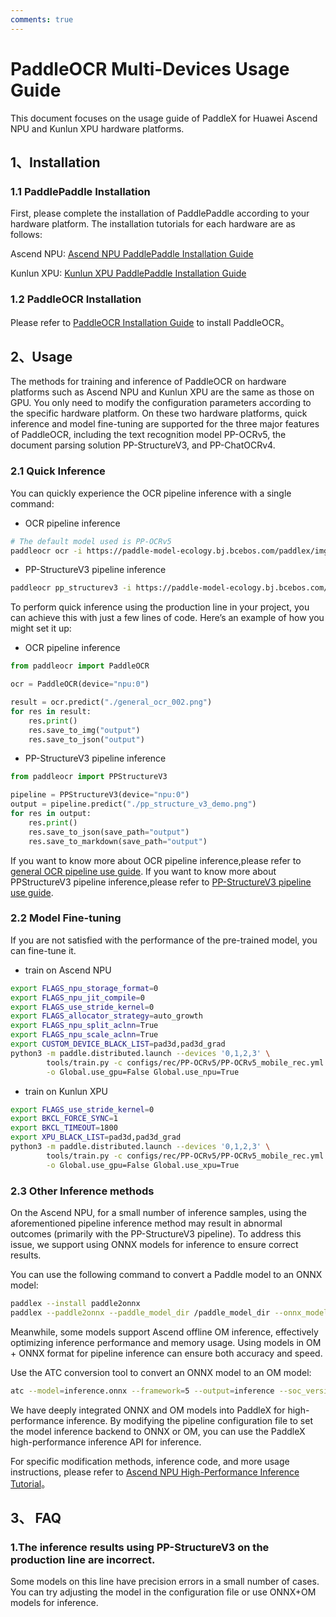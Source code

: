 ```yaml
---
comments: true
---
```


# PaddleOCR Multi-Devices Usage Guide

This document focuses on the usage guide of PaddleX for Huawei Ascend NPU and Kunlun XPU hardware platforms.

## 1、Installation

### 1.1 PaddlePaddle Installation

First, please complete the installation of PaddlePaddle according to your hardware platform. The installation tutorials for each hardware are as follows:

Ascend NPU: [Ascend NPU PaddlePaddle Installation Guide](./paddlepaddle_install_NPU.en.md)

Kunlun XPU: [Kunlun XPU PaddlePaddle Installation Guide](./paddlepaddle_install_XPU.en.md)

### 1.2 PaddleOCR Installation

Please refer to [PaddleOCR Installation Guide](../installation.en.md) to install PaddleOCR。

## 2、Usage

The methods for training and inference of PaddleOCR on hardware platforms such as Ascend NPU and Kunlun XPU are the same as those on GPU. You only need to modify the configuration parameters according to the specific hardware platform.
On these two hardware platforms, quick inference and model fine-tuning are supported for the three major features of PaddleOCR, including the text recognition model PP-OCRv5, the document parsing solution PP-StructureV3, and PP-ChatOCRv4.

### 2.1 Quick Inference

You can quickly experience the OCR pipeline inference with a single command:

* OCR pipeline inference

```bash
# The default model used is PP-OCRv5
paddleocr ocr -i https://paddle-model-ecology.bj.bcebos.com/paddlex/imgs/demo_image/general_ocr_002.png --device npu:0
```

* PP-StructureV3 pipeline inference

```bash
paddleocr pp_structurev3 -i https://paddle-model-ecology.bj.bcebos.com/paddlex/imgs/demo_image/pp_structure_v3_demo.png --device npu:0
```

To perform quick inference using the production line in your project, you can achieve this with just a few lines of code. Here’s an example of how you might set it up:

* OCR pipeline inference

```python
from paddleocr import PaddleOCR

ocr = PaddleOCR(device="npu:0")

result = ocr.predict("./general_ocr_002.png")
for res in result:
    res.print()
    res.save_to_img("output")
    res.save_to_json("output")
```

* PP-StructureV3 pipeline inference

```python
from paddleocr import PPStructureV3

pipeline = PPStructureV3(device="npu:0")
output = pipeline.predict("./pp_structure_v3_demo.png")
for res in output:
    res.print() 
    res.save_to_json(save_path="output") 
    res.save_to_markdown(save_path="output")
```

If you want to know more about OCR pipeline inference,please refer to [general OCR pipeline use guide](../pipeline_usage/OCR.en.md).
If you want to know more about PPStructureV3 pipeline inference,please refer to [PP-StructureV3 pipeline use guide](../pipeline_usage/PP-StructureV3.en.md).

### 2.2 Model Fine-tuning

If you are not satisfied with the performance of the pre-trained model, you can fine-tune it.

* train on Ascend NPU
```bash
export FLAGS_npu_storage_format=0
export FLAGS_npu_jit_compile=0
export FLAGS_use_stride_kernel=0
export FLAGS_allocator_strategy=auto_growth
export FLAGS_npu_split_aclnn=True
export FLAGS_npu_scale_aclnn=True
export CUSTOM_DEVICE_BLACK_LIST=pad3d,pad3d_grad
python3 -m paddle.distributed.launch --devices '0,1,2,3' \
        tools/train.py -c configs/rec/PP-OCRv5/PP-OCRv5_mobile_rec.yml \
        -o Global.use_gpu=False Global.use_npu=True
```

* train on Kunlun XPU
```bash
export FLAGS_use_stride_kernel=0
export BKCL_FORCE_SYNC=1
export BKCL_TIMEOUT=1800
export XPU_BLACK_LIST=pad3d,pad3d_grad
python3 -m paddle.distributed.launch --devices '0,1,2,3' \
        tools/train.py -c configs/rec/PP-OCRv5/PP-OCRv5_mobile_rec.yml \
        -o Global.use_gpu=False Global.use_xpu=True
```

### 2.3 Other Inference methods

On the Ascend NPU, for a small number of inference samples, using the aforementioned pipeline inference method may result in abnormal outcomes (primarily with the PP-StructureV3 pipeline). To address this issue, we support using ONNX models for inference to ensure correct results.

You can use the following command to convert a Paddle model to an ONNX model:

```bash
paddlex --install paddle2onnx
paddlex --paddle2onnx --paddle_model_dir /paddle_model_dir --onnx_model_dir /onnx_model_dir --opset_version 7
```

Meanwhile, some models support Ascend offline OM inference, effectively optimizing inference performance and memory usage. Using models in OM + ONNX format for pipeline inference can ensure both accuracy and speed.

Use the ATC conversion tool to convert an ONNX model to an OM model:

```bash
atc --model=inference.onnx --framework=5 --output=inference --soc_version="your_device_type" --input_shape "your_input_shape"
```

We have deeply integrated ONNX and OM models into PaddleX for high-performance inference. By modifying the pipeline configuration file to set the model inference backend to ONNX or OM, you can use the PaddleX high-performance inference API for inference.

For specific modification methods, inference code, and more usage instructions, please refer to [Ascend NPU High-Performance Inference Tutorial](https://github.com/PaddlePaddle/PaddleX/blob/develop/docs/practical_tutorials/high_performance_npu_tutorial.en.md)。

## 3、 FAQ
### 1.The inference results using PP-StructureV3 on the production line are incorrect. 
Some models on this line have precision errors in a small number of cases. You can try adjusting the model in the configuration file or use ONNX+OM models for inference.
